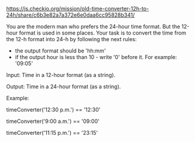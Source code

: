 https://js.checkio.org/mission/old-time-converter-12h-to-24h/share/c6b3e82a7a372e6e0daa6cc95828b341/

You are the modern man who prefers the 24-hour time format. But the 12-hour format is used in some places. 
Your task is to convert the time from the 12-h format into 24-h by following the next rules:

- the output format should be 'hh:mm'
- if the output hour is less than 10 - write '0' before it. For example: '09:05'

Input: Time in a 12-hour format (as a string).

Output: Time in a 24-hour format (as a string).

Example:

timeConverter('12:30 p.m.') == '12:30'

timeConverter('9:00 a.m.') == '09:00'

timeConverter('11:15 p.m.') == '23:15'
